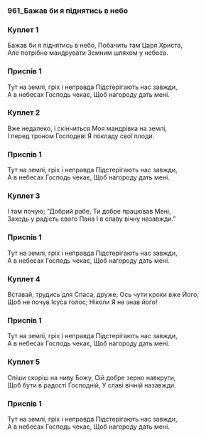 ### 961_Бажав би я піднятись в небо
### Куплет 1
Бажав би я піднятись в небо, Побачить там Царя Христа, <br/>Але потрібно мандрувати Земним шляхом у небеса.
### Приспів 1
Тут на землі, гріх і неправда Підстерігають нас завжди, <br/>А в небесах Господь чекає, Щоб нагороду дать мені.
### Куплет 2
Вже недалеко, і скінчиться Моя мандрівка на землі, <br/>І перед троном Господеві Я покладу свої плоди.
### Приспів 1
Тут на землі, гріх і неправда Підстерігають нас завжди, <br/>А в небесах Господь чекає, Щоб нагороду дать мені.
### Куплет 3
І там почую; “Добрий рабе, Ти добре працював Мені, <br/>Заходь у радість свого Пана І в славу вічну назавжди.”
### Приспів 1
Тут на землі, гріх і неправда Підстерігають нас завжди, <br/>А в небесах Господь чекає, Щоб нагороду дать мені.
### Куплет 4
Вставай, трудись для Спаса, друже, Ось чути кроки вже Його, <br/>Щоб не почув Ісуса голос; Ніколи Я не знав його!
### Приспів 1
Тут на землі, гріх і неправда Підстерігають нас завжди, <br/>А в небесах Господь чекає, Щоб нагороду дать мені.
### Куплет 5
Спіши скоріш на ниву Божу, Сій добре зерно навкруги, <br/>Щоб бути в радості Господній, У славі вічній назавжди.
### Приспів 1
Тут на землі, гріх і неправда Підстерігають нас завжди, <br/>А в небесах Господь чекає, Щоб нагороду дать мені.
